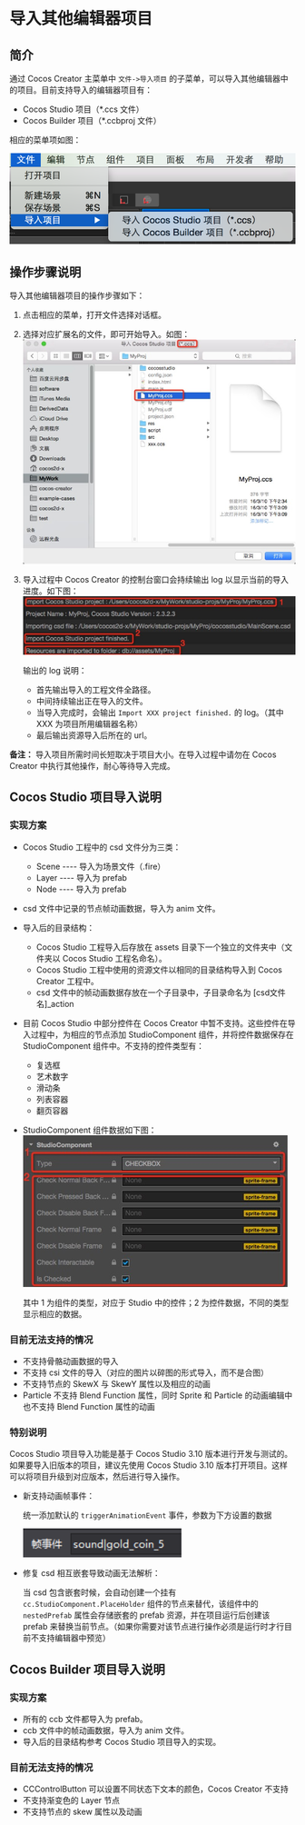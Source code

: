# 导入其他编辑器项目

## 简介

通过 Cocos Creator 主菜单中 `文件->导入项目` 的子菜单，可以导入其他编辑器中的项目。目前支持导入的编辑器项目有：

* Cocos Studio 项目（*.ccs 文件）
* Cocos Builder 项目（*.ccbproj 文件）

相应的菜单项如图：

![import-menu](./project-import/import-menu.png)

## 操作步骤说明

导入其他编辑器项目的操作步骤如下：

1. 点击相应的菜单，打开文件选择对话框。
2. 选择对应扩展名的文件，即可开始导入。如图：
	![select-file.png](./project-import/select-file.png)
3. 导入过程中 Cocos Creator 的控制台窗口会持续输出 log 以显示当前的导入进度。如下图：
	![import-process.png](./project-import/import-process.png)
	
	输出的 log 说明：
	* 首先输出导入的工程文件全路径。
	* 中间持续输出正在导入的文件。
	* 当导入完成时，会输出 `Import XXX project finished.` 的 log。（其中 XXX 为项目所用编辑器名称）
	* 最后输出资源导入后所在的 url。

**备注：**
导入项目所需时间长短取决于项目大小。在导入过程中请勿在 Cocos Creator 中执行其他操作，耐心等待导入完成。

## Cocos Studio 项目导入说明

### 实现方案

* Cocos Studio 工程中的 csd 文件分为三类：
	* Scene ---- 导入为场景文件（.fire）
	* Layer ---- 导入为 prefab
	* Node ---- 导入为 prefab
* csd 文件中记录的节点帧动画数据，导入为 anim 文件。
* 导入后的目录结构：
	* Cocos Studio 工程导入后存放在 assets 目录下一个独立的文件夹中（文件夹以 Cocos Studio 工程名命名）。
	* Cocos Studio 工程中使用的资源文件以相同的目录结构导入到 Cocos Creator 工程中。
	* csd 文件中的帧动画数据存放在一个子目录中，子目录命名为 [csd文件名]_action
* 目前 Cocos Studio 中部分控件在 Cocos Creator 中暂不支持。这些控件在导入过程中，为相应的节点添加 StudioComponent 组件，并将控件数据保存在 StudioComponent 组件中。不支持的控件类型有：
	* 复选框
	* 艺术数字
	* 滑动条
	* 列表容器
	* 翻页容器
* StudioComponent 组件数据如下图：
	![studio-component.png](./project-import/studio-component.png)

	其中 1 为组件的类型，对应于 Studio 中的控件；2 为控件数据，不同的类型显示相应的数据。

### 目前无法支持的情况

* 不支持骨骼动画数据的导入
* 不支持 csi 文件的导入（对应的图片以碎图的形式导入，而不是合图）
* 不支持节点的 SkewX 与 SkewY 属性以及相应的动画
* Particle 不支持 Blend Function 属性，同时 Sprite 和 Particle 的动画编辑中也不支持 Blend Function 属性的动画

### 特别说明

Cocos Studio 项目导入功能是基于 Cocos Studio 3.10 版本进行开发与测试的。如果要导入旧版本的项目，建议先使用 Cocos Studio 3.10 版本打开项目。这样可以将项目升级到对应版本，然后进行导入操作。
    
* 新支持动画帧事件：

    统一添加默认的 `triggerAnimationEvent` 事件，参数为下方设置的数据
    
   ![animation-frame-event.png](./project-import/animation-frame-event.png)
   
* 修复 csd 相互嵌套导致动画无法解析：

    当 csd 包含嵌套时候，会自动创建一个挂有 `cc.StudioComponent.PlaceHolder` 组件的节点来替代，该组件中的
    `nestedPrefab` 属性会存储嵌套的 prefab 资源，并在项目运行后创建该 prefab 来替换当前节点。（如果你需要对该节点进行操作必须是运行时才行目前不支持编辑器中预览）  


## Cocos Builder 项目导入说明

### 实现方案

* 所有的 ccb 文件都导入为 prefab。
* ccb 文件中的帧动画数据，导入为 anim 文件。
* 导入后的目录结构参考 Cocos Studio 项目导入的实现。

### 目前无法支持的情况

* CCControlButton 可以设置不同状态下文本的颜色，Cocos Creator 不支持
* 不支持渐变色的 Layer 节点
* 不支持节点的 skew 属性以及动画
